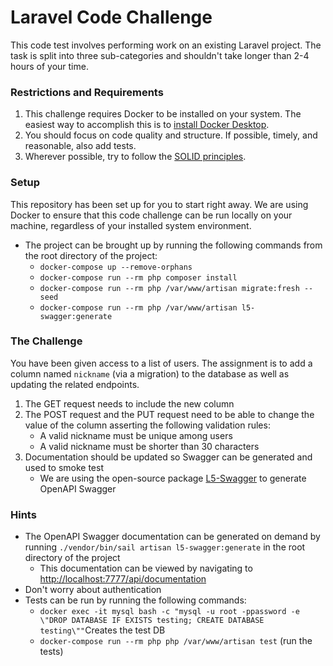 # Laravel Code Challenge

This code test involves performing work on an existing Laravel project.
The task is split into three sub-categories and shouldn't take longer than 2-4 hours of your time.

### Restrictions and Requirements
1. This challenge requires Docker to be installed on your system. The easiest way to accomplish this is to [install Docker Desktop](https://www.docker.com/).
2. You should focus on code quality and structure. If possible, timely, and reasonable, also add tests.
3. Wherever possible, try to follow the [SOLID principles](https://en.wikipedia.org/wiki/SOLID).

### Setup
This repository has been set up for you to start right away. We are using Docker to ensure that
this code challenge can be run locally on your machine, regardless of your installed system environment.
- The project can be brought up by running the following commands from the root directory of the project:
  - `docker-compose up --remove-orphans`
  - `docker-compose run --rm php composer install`
  - `docker-compose run --rm php /var/www/artisan migrate:fresh --seed`
  - `docker-compose run --rm php /var/www/artisan l5-swagger:generate`

### The Challenge
You have been given access to a list of users. 
The assignment is to add a column named `nickname` (via a migration) to the database as well as updating the related endpoints.

1. The GET request needs to include the new column
2. The POST request and the PUT request need to be able to change the value of the column asserting the following validation rules:
   - A valid nickname must be unique among users
   - A valid nickname must be shorter than 30 characters
3. Documentation should be updated so Swagger can be generated and used to smoke test
   - We are using the open-source package [L5-Swagger](https://github.com/DarkaOnLine/L5-Swagger) to generate OpenAPI Swagger  

### Hints
- The OpenAPI Swagger documentation can be generated on demand by running `./vendor/bin/sail artisan l5-swagger:generate` in the root directory of the project
  - This documentation can be viewed by navigating to [http://localhost:7777/api/documentation](http://localhost:7777/api/documentation)
- Don't worry about authentication
- Tests can be run by running the following commands:
  - `docker exec -it mysql bash -c "mysql -u root -ppassword -e \"DROP DATABASE IF EXISTS testing; CREATE DATABASE testing\""`Creates the test DB
  - `docker-compose run --rm php php /var/www/artisan test` (run the tests)
